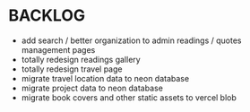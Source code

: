 # BACKLOG

- add search / better organization to admin readings / quotes management pages
- totally redesign readings gallery
- totally redesign travel page
- migrate travel location data to neon database
- migrate project data to neon database
- migrate book covers and other static assets to vercel blob
